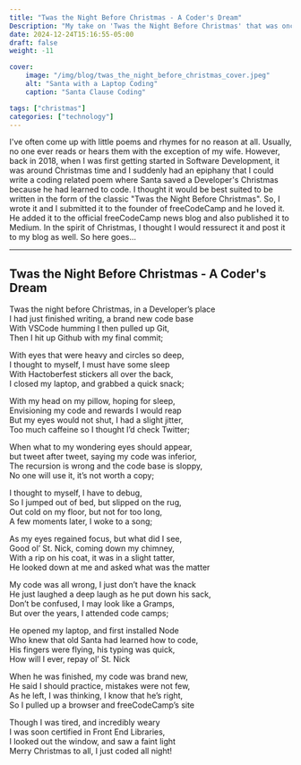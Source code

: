 ```yaml
---
title: "Twas the Night Before Christmas - A Coder's Dream"
Description: "My take on 'Twas the Night Before Christmas' that was once published by freeCodeCamp."
date: 2024-12-24T15:16:55-05:00
draft: false
weight: -11

cover:
    image: "/img/blog/twas_the_night_before_christmas_cover.jpeg"
    alt: "Santa with a Laptop Coding"
    caption: "Santa Clause Coding"

tags: ["christmas"]
categories: ["technology"]
---
```


I've often come up with little poems and rhymes for no reason at all.  Usually, no one ever reads or hears them with the exception of my wife.  However, back in 2018, when I was first getting started in Software Development, it was around Christmas time and I suddenly had an epiphany that I could write a coding related poem where Santa saved a Developer's Christmas because he had learned to code.  I thought it would be best suited to be written in the form of the classic "Twas the Night Before Christmas".  So, I wrote it and I submitted it to the founder of freeCodeCamp and he loved it.  He added it to the official freeCodeCamp news blog and also published it to Medium.  In the spirit of Christmas, I thought I would ressurect it and post it to my blog as well.  So here goes...

***

## Twas the Night Before Christmas - A Coder's Dream

Twas the night before Christmas, in a Developer’s place  
I had just finished writing, a brand new code base  
With VSCode humming I then pulled up Git,  
Then I hit up Github with my final commit;

With eyes that were heavy and circles so deep,  
I thought to myself, I must have some sleep  
With Hactoberfest stickers all over the back,  
I closed my laptop, and grabbed a quick snack;

With my head on my pillow, hoping for sleep,  
Envisioning my code and rewards I would reap  
But my eyes would not shut, I had a slight jitter,  
Too much caffeine so I thought I’d check Twitter;

When what to my wondering eyes should appear,  
but tweet after tweet, saying my code was inferior,  
The recursion is wrong and the code base is sloppy,  
No one will use it, it’s not worth a copy;

I thought to myself, I have to debug,  
So I jumped out of bed, but slipped on the rug,  
Out cold on my floor, but not for too long,  
A few moments later, I woke to a song;

As my eyes regained focus, but what did I see,  
Good ol’ St. Nick, coming down my chimney,  
With a rip on his coat, it was in a slight tatter,  
He looked down at me and asked what was the matter

My code was all wrong, I just don’t have the knack  
He just laughed a deep laugh as he put down his sack,  
Don’t be confused, I may look like a Gramps,  
But over the years, I attended code camps;

He opened my laptop, and first installed Node  
Who knew that old Santa had learned how to code,  
His fingers were flying, his typing was quick,  
How will I ever, repay ol’ St. Nick

When he was finished, my code was brand new,  
He said I should practice, mistakes were not few,  
As he left, I was thinking, I know that he’s right,  
So I pulled up a browser and freeCodeCamp’s site

Though I was tired, and incredibly weary  
I was soon certified in Front End Libraries,  
I looked out the window, and saw a faint light  
Merry Christmas to all, I just coded all night!